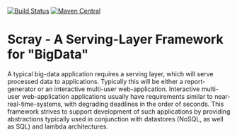 [![Build Status](https://travis-ci.org/scray/scray.svg?branch=master)](https://travis-ci.org/scray/scray)
[![Maven Central](https://maven-badges.herokuapp.com/maven-central/org.scray/scray-parent/badge.svg)](https://maven-badges.herokuapp.com/maven-central/org.scray/scray-parent)

Scray - A Serving-Layer Framework for "BigData"
===============================================

A typical big-data application requires a serving layer, which will serve processed data to applications. Typically this will be either a report-generator or an interactive multi-user web-application. Interactive multi-user web-application applications usually have requirements similar to near-real-time-systems, with degrading deadlines in the order of seconds. This framework strives to support development of such applications by providing abstractions typically used in conjunction with datastores (NoSQL, as well as SQL) and lambda architectures. 

